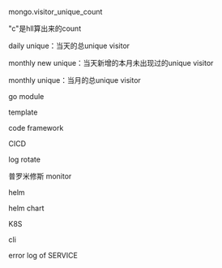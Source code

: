 mongo.visitor_unique_count

"c"是hll算出来的count

daily unique：当天的总unique visitor

monthly new unique：当天新增的本月未出现过的unique visitor

monthly unique：当月的总unique visitor







go module

template

code framework

CICD

log rotate

普罗米修斯 monitor

helm

helm chart

K8S

cli

error log of SERVICE

